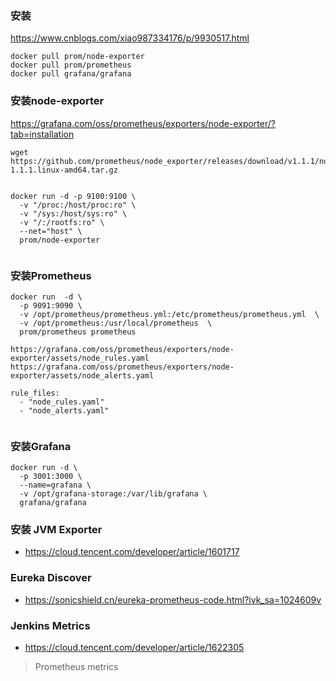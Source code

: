 

### 安装
https://www.cnblogs.com/xiao987334176/p/9930517.html
```
docker pull prom/node-exporter
docker pull prom/prometheus
docker pull grafana/grafana
```


### 安装node-exporter
https://grafana.com/oss/prometheus/exporters/node-exporter/?tab=installation
```
wget https://github.com/prometheus/node_exporter/releases/download/v1.1.1/node_exporter-1.1.1.linux-amd64.tar.gz
```

```

docker run -d -p 9100:9100 \
  -v "/proc:/host/proc:ro" \
  -v "/sys:/host/sys:ro" \
  -v "/:/rootfs:ro" \
  --net="host" \
  prom/node-exporter
  
```

### 安装Prometheus

```
docker run  -d \
  -p 9091:9090 \
  -v /opt/prometheus/prometheus.yml:/etc/prometheus/prometheus.yml  \
  -v /opt/prometheus:/usr/local/prometheus  \
  prom/prometheus prometheus
```


```
https://grafana.com/oss/prometheus/exporters/node-exporter/assets/node_rules.yaml
https://grafana.com/oss/prometheus/exporters/node-exporter/assets/node_alerts.yaml

```

```
rule_files:
  - "node_rules.yaml"
  - "node_alerts.yaml"
  
```

### 安装Grafana
```
docker run -d \
  -p 3001:3000 \
  --name=grafana \
  -v /opt/grafana-storage:/var/lib/grafana \
  grafana/grafana
```
 

### 安装 JVM Exporter
* https://cloud.tencent.com/developer/article/1601717

### Eureka Discover
* https://sonicshield.cn/eureka-prometheus-code.html?ivk_sa=1024609v



### Jenkins Metrics
* https://cloud.tencent.com/developer/article/1622305
> Prometheus metrics

